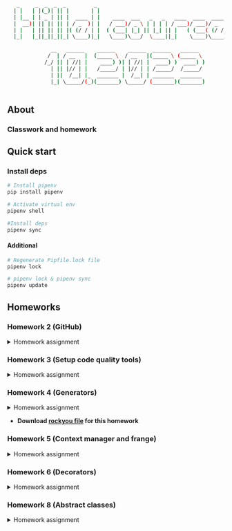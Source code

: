 ```bash
   _     _  _  _  _         _                                            
  | |   | |(_)| || |       | |                                           
  | |__ | | _ | || |  ____ | |    ____  ___   _   _   ____  ____  ____   
  |  __)| || || || | / _  )| |   / ___)/ _ \ | | | | / ___)/ ___)/ _  )  
  | |   | || || || |( (/ / | |  ( (___| |_| || |_| || |   ( (___( (/ /   
  |_|   |_||_||_||_| \____)|_|   \____)\___/  \____||_|    \____)\____)  
                                                                         
              __   ______    ______    ______  ______   ______           
             /  | / __   |  (_____ \  / __   |(_____ \ (_____ \          
            /_/ || | //| |    ____) )| | //| |  ____) )  ____) )         
              | || |// | |   /_____/ | |// | | /_____/  /_____/          
              | ||  /__| |_  _______ |  /__| | _______  _______          
              |_| \_____/(_)(_______) \_____/ (_______)(_______)         
     
```   

## About

### Classwork and homework

## Quick start

### Install deps

```bash
# Install pipenv
pip install pipenv

# Activate virtual env
pipenv shell

#Install deps
pipenv sync
```

#### Additional
```bash
# Regenerate Pipfile.lock file
pipenv lock

# pipenv lock & pipenv sync
pipenv update
```

## Homeworks

### Homework 2 (GitHub)

<details><summary>Homework assignment</summary>
<p>

* Create a profile on GitHub
* Create a repository hillel_10_2022 that is public
* Create a folder for lesson_02

</p>
</details>

### Homework 3 (Setup code quality tools)

<details><summary>Homework assignment</summary>
<p>

* Setup GitHub Actions
* Setup black, isort, flake8 in GitHub Actions
* Setup pre-commit hooks

</p>
</details>

### Homework 4 (Generators)

<details><summary>Homework assignment</summary>
<p>

* Complete the examples on a classwork

* Download rockyou file

* Generate a new file that has only lines that include requested parameter by user

* This file should not be in the GitHub repo

* README.md is updated in order to give the information about where to download this file

* After creating as a customer I want to see

  * total lines of each file
  * total size of each file (use Pympler library to get the total size)
</p>
</details>


* __Download [rockyou file](https://www.google.com/url?sa=t&rct=j&q=&esrc=s&source=web&cd=&cad=rja&uact=8&ved=2ahUKEwisgfT2-ZT4AhVJxIsKHR9wB4IQFnoECAgQAQ&url=https%3A%2F%2Fgithub.com%2Fbrannondorsey%2Fnaive-hashcat%2Freleases%2Fdownload%2Fdata%2Frockyou.txt&usg=AOvVaw3snAERl1mU6Ccr4WFEazBd) for this homework__

### Homework 5 (Context manager and frange)

<details><summary>Homework assignment</summary>
<p>

* Create a Context Manager! In order to print colored text in the terminal using print, you can use the so-called. 
  escape sequences: https://www.skillsugar.com/how-to-print-coloured-text-in-python . The desired color is "turned on" 
  by printing a specific string and turned off as well.
  
  Example:
```ruby
  print('\033[93m', end='')
  print('aaa')
  print('bbb')
  print('\033[0m', end='')
  print('ccc')
```
  Create a colorizer context manager that will print the specified color in an arbitrary block of code. After leaving 
  the block, the text is printed in the usual way:

```ruby
  with colorizer('red'):
      print('printed in red')
  print('printed in default color')
```

* There is no frange class in Python that works with floats. Create your own version of such a class that would support 
  the standard range interface, but work with float at the same time.
```ruby
  class frange:
      pass
  
  for i in frange(1, 100, 3.5):
      print(i)
```
  The code above should output:
```ruby
  1
  4.5
  8.0
  ...
```
  The type of all class parameters is float. The number of supported parameters is the same as in range: 
  from 1 (only the right border of the range) to 3 (left border, right border, step).

  Before PR, make sure you pass the following tests:
```ruby
  assert(list(frange(5)) == [0, 1, 2, 3, 4])
  assert(list(frange(2, 5)) == [2, 3, 4])
  assert(list(frange(2, 10, 2)) == [2, 4, 6, 8])
  assert(list(frange(10, 2, -2)) == [10, 8, 6, 4])
  assert(list(frange(2, 5.5, 1.5)) == [2, 3.5, 5])
  assert(list(frange(1, 5)) == [1, 2, 3, 4])
  assert(list(frange(0, 5)) == [0, 1, 2, 3, 4])
  assert(list(frange(0, 0)) == [])
  assert(list(frange(100, 0)) == [])
  
  print('SUCCESS!')
```

</p>
</details>

### Homework 6 (Decorators)

<details><summary>Homework assignment</summary>
<p>

* Realize reverse string decorator

```ruby
# MODIFY THIS DECORATOR
def reverse_string(func):
    """If output is a string, reverse it. Otherwise, return None."""
    @functools.wraps(func)
    def wrapper(*args, **kwargs):
        return func(*args, **kwargs)
    return wrapper

# TARGET FUNCTIONS
@reverse_string
def get_university_name() -> str:
    return "Western Institute of Technology and Higher Education"

@reverse_string
def get_university_founding_year() -> int:
    return 1957

# TEST OUPUT
print(
    get_university_name(),
    get_university_founding_year(),
    sep="\n"
)
```

* Replace dict value decorator
```ruby
# MODIFY THIS DECORATOR
def mask_data(target_key: str, replace_with: str = "*"):
    """Replace the value of a dictionary with a 'masked' version."""
    def decorator(func):
        @functools.wraps(func)
        def wrapper(*args, **kwargs):
            return func(*args, **kwargs)
        return wrapper
    return decorator

# TARGET FUNCTIONS
@mask_data(target_key="name")
def get_user(name: str, age: int):
    return {
        "name": name,
        "age": age
    }

# TEST OUPUT
print(
    get_user(name="Alice", age=30),
    get_user(name="Bob", age=25),
    sep="\n"
)
```
</p>
</details>

### Homework 8 (Abstract classes)

<details><summary>Homework assignment</summary>
<p>

* Comlete this piece of a code

```ruby

from abc import ABC, abstractclassmethod
from random import choice


class Shape(ABC):
    @abstractclassmethod
    def draw(self):
        pass


class Rectangle(Shape):
    """Change me"""


class Circle(Shape):
    """Change me"""


def get_shape() -> Shape:
    """
    This function should return any instance of a Shape class
    In our example it is Rectangle or Circle
    """
    options: list[Shape] = [change_me]
    return choice(options)


def main():
    """
    In Rectangle is used I'd like to see:

    ----
    |  |
    ----

    If Circle is used:
      --
     -  -
      --
    """
    shape: Shape = get_shape()
    shape.draw()


if __name__ == "__main__":
    main()

```

</p>
</details>